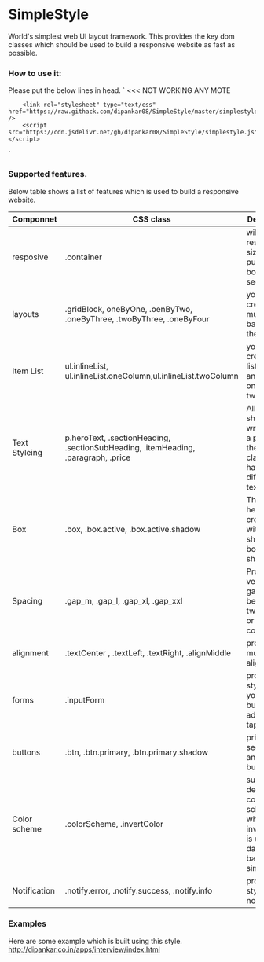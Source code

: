 # SimpleStyle
World's simplest web UI layout framework. This provides the key dom classes which should be used to build a responsive website as fast as possible.

### How to use it:
Please put the below lines in head. 
`
        <script src="https://ajax.googleapis.com/ajax/libs/jquery/3.4.1/jquery.min.js"></script>
        <link rel="stylesheet" type="text/css" href="https://cdn.jsdelivr.net/gh/dipankar08/SimpleStyle/simplestyle.css" /> <<< NOT WORKING ANY MOTE
        
        <link rel="stylesheet" type="text/css" href="https://raw.githack.com/dipankar08/SimpleStyle/master/simplestyle.css" />
        <script src="https://cdn.jsdelivr.net/gh/dipankar08/SimpleStyle/simplestyle.js"></script>
`


### Supported features. 
Below table shows a list of features which is used to build a responsive website. 

| Componnet | CSS class | Description
| --- | --- |---|
| resposive  | .container | will proviide resposive size, please put this on body or section. 
| layouts | .gridBlock, oneByOne, .oenByTwo, .oneByThree, .twoByThree, .oneByFour | you can create multiple grid based on the size.
|Item List| ul.inlineList,  ul.inlineList.oneColumn,ul.inlineList.twoColumn | you can create item list using ul and li with onecolumn, two collom|
| Text Styleing| p.heroText, .sectionHeading, .sectionSubHeading, .itemHeading, .paragraph, .price | All the text should be wrapper in a p and use the multiple class to have diffrenet text size.|
| Box | .box, .box.active, .box.active.shadow | This will help you to create box with border, show active box or show shadow |
| Spacing| .gap_m, .gap_l, .gap_xl, .gap_xxl | Provides vertical gapping betweeen two section or components |
| alignment|  .textCenter , .textLeft, .textRight, .alignMiddle | provide multiple text alignment |
| forms | .inputForm| provide styleing for your input builds just adding one tap on top |
| buttons | .btn, .btn.primary, .btn.primary.shadow | primary, secondary and shadow button style |
| Color scheme | .colorScheme, .invertColor | support default blue color schem, where invertColor is used for dardk backgrouds   simple.  |
| Notification | .notify.error, .notify.success, .notify.info | provides the style for noticfication |

### Examples
Here are some example which is built using this style.
http://dipankar.co.in/apps/interview/index.html





